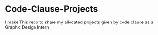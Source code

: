 # Code-Clause-Projects
I make This repo to share my allocated projects given by code clause as a Graphic Design Intern 
